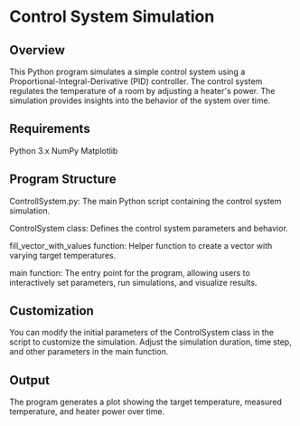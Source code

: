 # Control System Simulation

## Overview

This Python program simulates a simple control system using a Proportional-Integral-Derivative (PID) controller. The control system regulates the temperature of a room by adjusting a heater's power. The simulation provides insights into the behavior of the system over time.

## Requirements

Python 3.x
NumPy
Matplotlib

## Program Structure

ControllSystem.py: The main Python script containing the control system simulation.

ControlSystem class: Defines the control system parameters and behavior.

fill_vector_with_values function: Helper function to create a vector with varying target temperatures.

main function: The entry point for the program, allowing users to interactively set parameters, run simulations, and visualize results.

## Customization

You can modify the initial parameters of the ControlSystem class in the script to customize the simulation.
Adjust the simulation duration, time step, and other parameters in the main function.

## Output

The program generates a plot showing the target temperature, measured temperature, and heater power over time.

